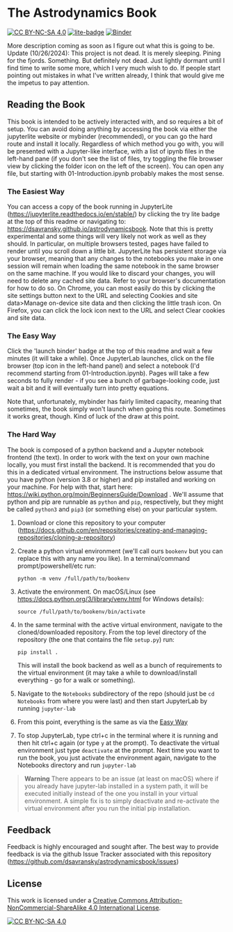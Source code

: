# The Astrodynamics Book

[![CC BY-NC-SA 4.0][cc-by-nc-sa-shield]][cc-by-nc-sa] [![lite-badge]][lite] [![Binder](https://mybinder.org/badge_logo.svg)](https://mybinder.org/v2/gh/dsavransky/astrodynamicsbook/HEAD?urlpath=lab/tree/Notebooks)

[lite-badge]: https://jupyterlite.rtfd.io/en/latest/_static/badge.svg
[lite]: https://dsavransky.github.io/astrodynamicsbook

More description coming as soon as I figure out what this is going to be.  Update (10/26/2024): This project is not dead.  It is merely sleeping.  Pining for the fjords.  Something.  But definitely not dead.  Just lightly dormant until I find time to write some more, which I very much wish to do. If people start pointing out mistakes in what I've written already, I think that would give me the impetus to pay attention.  

## Reading the Book

This book is intended to be actively interacted with, and so requires a bit of setup.  You can avoid doing anything by accessing the book via either the jupyterlite website or mybinder (recommended), or you can go the hard route and install it locally.  Regardless of which method you go with, you will be presented with a Jupyter-like interface, with a list of ipynb files in the left-hand pane (if you don't see the list of files, try toggling the file browser view by clicking the folder icon on the left of the screen).  You can open any file, but starting with 01-Introduction.ipynb probably makes the most sense. 

### The Easiest Way
You can access a copy of the book running in JupyterLite (https://jupyterlite.readthedocs.io/en/stable/) by clicking the try lite badge at the top of this readme or navigating to: https://dsavransky.github.io/astrodynamicsbook. Note that this is pretty experimental and some things will very likely not work as well as they should.  In particular, on multiple browsers tested, pages have failed to render until you scroll down a little bit.  JupyterLite has persistent storage via your browser, meaning that any changes to the notebooks you make in one session will remain when loading the same notebook in the same browser on the same machine.  If you would like to discard your changes, you will need to delete any cached site data.  Refer to your browser's documentation for how to do so.  On Chrome, you can most easily do this by clicking the site settings button next to the URL and selecting Cookies and site data>Manage on-device site data and then clicking the little trash icon.  On Firefox, you can click the lock icon next to the URL and select Clear cookies and site data.

### The Easy Way

Click the 'launch binder' badge at the top of this readme and wait a few minutes (it will take a while).  Once JupyterLab launches, click on the file browser (top icon in the left-hand panel) and select a notebook (I'd recommend starting from 01-Introduction.ipynb).  Pages will take a few seconds to fully render - if you see a bunch of garbage-looking code, just wait a bit and it will eventually turn into pretty equations.

Note that, unfortunately, mybinder has fairly limited capacity, meaning that sometimes, the book simply won't launch when going this route.  Sometimes it works great, though.  Kind of luck of the draw at this point. 

### The Hard Way

The book is composed of a python backend and a Jupyter notebook frontend (the text).  In order to work with the text on your own machine locally, you must first install the backend.  It is recommended that you do this in a dedicated virtual environment.  The instructions below assume that you have python (version 3.8 or higher) and pip installed and working on your machine. For help with that, start here: https://wiki.python.org/moin/BeginnersGuide/Download  . We'll assume that python and pip are runnable as `python` and `pip`, respectively, but they might be called `python3` and `pip3` (or something else) on your particular system.

1. Download or clone this repository to your computer (https://docs.github.com/en/repositories/creating-and-managing-repositories/cloning-a-repository)
2. Create a python virtual environment (we'll call ours `bookenv` but you can replace this with any name you like). In a terminal/command prompt/powershell/etc run:
   
   ```python -m venv /full/path/to/bookenv```
   
3. Activate the environment. On macOS/Linux (see https://docs.python.org/3/library/venv.html for Windows details):

    ```source /full/path/to/bookenv/bin/activate```

4. In the same terminal with the active virtual environment, navigate to the cloned/downloaded repository.  From the top level directory of the repository (the one that contains the file `setup.py`) run:

    ```pip install .```
    
    This will install the book backend as well as a bunch of requirements to the virtual environment (it may take a while to download/install everything - go for a walk or something).
 
5. Navigate to the `Notebooks` subdirectory of the repo  (should just be `cd Notebooks` from where you were last) and then start JupyterLab by running `jupyter-lab`

6. From this point, everything is the same as via the [Easy Way](<#the-easy-way>)

7. To stop JupyterLab, type ctrl+c in the terminal where it is running and then hit ctrl+c again (or type `y` at the prompt). To deactivate the virtual environment just type `deactivate` at the prompt.  Next time you want to run the book, you just activate the environment again, navigate to the Notebooks directory and run `jupyter-lab`

>**Warning**
>There appears to be an issue (at least on macOS) where if you already have jupyter-lab installed in a system path, it will be executed initially instead of the one you install in your virtual environment.  A simple fix is to simply deactivate and re-activate the virtual environment after you run the initial pip installation.

## Feedback

Feedback is highly encouraged and sought after.  The best way to provide feedback is via the github Issue Tracker associated with this repository (https://github.com/dsavransky/astrodynamicsbook/issues)

## License
This work is licensed under a
[Creative Commons Attribution-NonCommercial-ShareAlike 4.0 International License][cc-by-nc-sa].

[![CC BY-NC-SA 4.0][cc-by-nc-sa-image]][cc-by-nc-sa]

[cc-by-nc-sa]: http://creativecommons.org/licenses/by-nc-sa/4.0/
[cc-by-nc-sa-image]: https://licensebuttons.net/l/by-nc-sa/4.0/88x31.png
[cc-by-nc-sa-shield]: https://img.shields.io/badge/License-CC%20BY--NC--SA%204.0-lightgrey.svg
